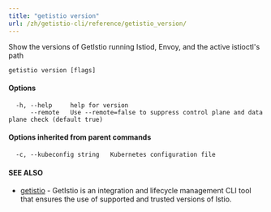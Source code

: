 ```yaml
---
title: "getistio version"
url: /zh/getistio-cli/reference/getistio_version/
---
```


Show the versions of GetIstio running Istiod, Envoy, and the active istioctl's path

```
getistio version [flags]
```

#### Options

```
  -h, --help     help for version
      --remote   Use --remote=false to suppress control plane and data plane check (default true)
```

#### Options inherited from parent commands

```
  -c, --kubeconfig string   Kubernetes configuration file
```

#### SEE ALSO

* [getistio](/zh/getistio-cli/reference/getistio/)	 - GetIstio is an integration and lifecycle management CLI tool that ensures the use of supported and trusted versions of Istio.

